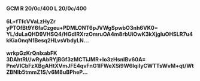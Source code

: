 #### GCM R 20/0c/400 L 20/0c/400
**6L+fTfcVVaLzHyZr**<br/>**yPTOfBt9Y6faCzgeu+PDMLONT6pJVWgSpwbO3nh6VK0=**<br/>**YL/duLaQHD9VHSQ4/HGdIRXrzOmruOA4m8rbUiOwK3kXjgluOHSLR7u4kKiaOnqN1Besq2HLvsVbdyLN...**<br/><br/>
**wrkpGzKrQnIxabFK**<br/>**3DAhtRI//wRyAbRYjBGf3zMCTiJMR+lo3zHsnIBv60A=**<br/>**PneVICbFzXBgAHtXVmJFE4qvFnG1IFWeXSi9W6IqiIyCWTTsWvM+qt/WtZBNIb5tmmZ1S/v6M8uBPheP...**